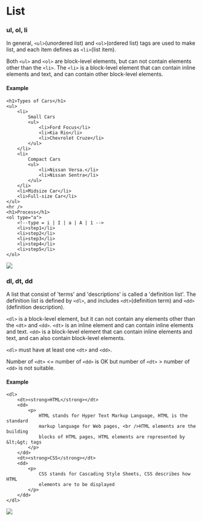 # List

### ul, ol, li

In general, `<ul>`\(unordered list\) and `<ol>`\(ordered list\) tags are used to make list, and each item defines as `<li>`\(list item\).

Both `<ul>` and `<ol>` are block-level elements, but can not contain elements other than the `<li>`. The `<li>` is a block-level element that can contain inline elements and text, and can contain other block-level elements.

#### Example

```markup
<h1>Types of Cars</h1>
<ul>
    <li>
        Small Cars
        <ul>
            <li>Ford Focus</li>
            <li>Kia Rio</li>
            <li>Chevrolet Cruze</li>
        </ul>
    </li>
    <li>
        Compact Cars
        <ul>
            <li>Nissan Versa.</li>
            <li>Nissan Sentra</li>
        </ul>
    </li>
    <li>Midsize Car</li>
    <li>Full-size Car</li>
</ul>
<hr />
<h1>Process</h1>
<ol type="a">
    <!--type = i | I | a | A | 1 -->
    <li>step1</li>
    <li>step2</li>
    <li>step3</li>
    <li>step4</li>
    <li>step5</li>
</ol>
```

![](https://i.postimg.cc/htqyTYpY/ul-ol-li.png)



### dl, dt, dd

A list that consist of 'terms' and 'descriptions' is called a 'definition list'. The definition list is defined by `<dl>`, and includes `<dt>`\(definition term\) and `<dd>`\(definition description\).

`<dl>` is a block-level element, but it can not contain any elements other than the `<dt>` and `<dd>`. `<dt>` is an inline element and can contain inline elements and text. `<dd>` is a block-level element that can contain inline elements and text, and can also contain block-level elements.

`<dl>` must have at least one `<dt>` and `<dd>`.

Number of `<dt>` &lt;= number of `<dd>` is OK but number of `<dt>` &gt; number of `<dd>` is not suitable.

#### Example

```markup
<dl>
    <dt><strong>HTML</strong></dt>
    <dd>
        <p>
            HTML stands for Hyper Text Markup Language, HTML is the standard
            markup language for Web pages, <br />HTML elements are the building
            blocks of HTML pages, HTML elements are represented by &lt;&gt; tags
        </p>
    </dd>
    <dt><strong>CSS</strong></dt>
    <dd>
        <p>
            CSS stands for Cascading Style Sheets, CSS describes how HTML
            elements are to be displayed
        </p>
    </dd>
</dl>
```

![](https://i.postimg.cc/DZVcsjQZ/dl-dt-dd.png)

